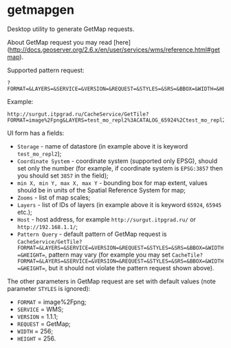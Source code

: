 # getmapgen
Desktop utility to generate GetMap requests.

About GetMap request you may read [here] (http://docs.geoserver.org/2.6.x/en/user/services/wms/reference.html#getmap).

Supported pattern request: 
```
?FORMAT=&LAYERS=&SERVICE=&VERSION=&REQUEST=&STYLES=&SRS=&BBOX=&WIDTH=&HEIGHT=
```

Example: 
```
http://surgut.itpgrad.ru/CacheService/GetTile?FORMAT=image%2Fpng&LAYERS=test_mo_repl2%3ACATALOG_65924%2Ctest_mo_repl2%3ACATALOG_65945%2Ctest_mo_repl2%3ACATALOG_65830%2Ctest_mo_repl2%3ACATALOG_62949&SERVICE=WMS&VERSION=1.1.1&REQUEST=GetMap&STYLES=&SRS=EPSG%3A3857&BBOX=8150614,8696525.8792375,8170181.8792375,8716093.758475&WIDTH=256&HEIGHT=256
```

UI form has a fields:
* `Storage` - name of datastore (in example above it is keyword `test_mo_repl2`);
* `Coordinate System` - coordinate system (supported only EPSG), should set only the number (for example, if coordinate system is `EPSG:3857` then you should set `3857` in the field);
* `min X, min Y, max X, max Y` - bounding box for map extent, values should be in units of the Spatial Reference System for map;
* `Zooms` - list of map scales;
* `Layers` - list of IDs of layers (in example above it is keyword `65924`, `65945` etc.);
* `Host` - host address, for example `http://surgut.itpgrad.ru/` or `http://192.168.1.1/`;
* `Pattern Query` - default pattern of GetMap request is `CacheService/GetTile?FORMAT=&LAYERS=&SERVICE=&VERSION=&REQUEST=&STYLES=&SRS=&BBOX=&WIDTH=&HEIGHT=`, pattern may vary (for example you may set `CacheTile?FORMAT=&LAYERS=&SERVICE=&VERSION=&REQUEST=&STYLES=&SRS=&BBOX=&WIDTH=&HEIGHT=`, but it should not violate the pattern request shown above).

The other parameters in GetMap request are set with default values (note parameter `STYLES` is ignored):
* `FORMAT` = image%2Fpng;
* `SERVICE` = WMS;
* `VERSION` = 1.1.1;
* `REQUEST` = GetMap;
* `WIDTH` = 256;
* `HEIGHT` = 256.
